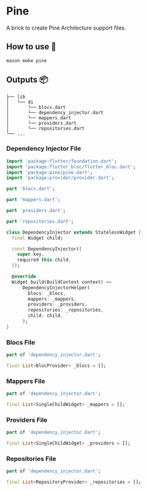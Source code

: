 # Pine

A brick to create Pine Architecture support files.

## How to use 🚀

```
mason make pine
```

## Outputs 📦

```
├── lib
│   └── di
│       └── blocs.dart
│       └── dependency_injector.dart
│       └── mappers.dart
│       └── providers.dart
│       └── repositories.dart
└── ...
```

### Dependency Injector File

```dart
import 'package:flutter/foundation.dart';
import 'package:flutter_bloc/flutter_bloc.dart';
import 'package:pine/pine.dart';
import 'package:provider/provider.dart';

part 'blocs.dart';

part 'mappers.dart';

part 'providers.dart';

part 'repositories.dart';

class DependencyInjector extends StatelessWidget {
  final Widget child;

  const DependencyInjector({
    super.key,
    required this.child,
  });

  @override
  Widget build(BuildContext context) =>
      DependencyInjectorHelper(
        blocs: _blocs,
        mappers: _mappers,
        providers: _providers,
        repositories: _repositories,
        child: child,
      );
}
```

### Blocs File

```dart
part of 'dependency_injector.dart';

final List<BlocProvider> _blocs = [];

```

### Mappers File

```dart
part of 'dependency_injector.dart';

final List<SingleChildWidget> _mappers = [];

```
### Providers File

```dart
part of 'dependency_injector.dart';

final List<SingleChildWidget> _providers = [];

```
### Repositories File

```dart
part of 'dependency_injector.dart';

final List<RepositoryProvider> _repositories = [];

```